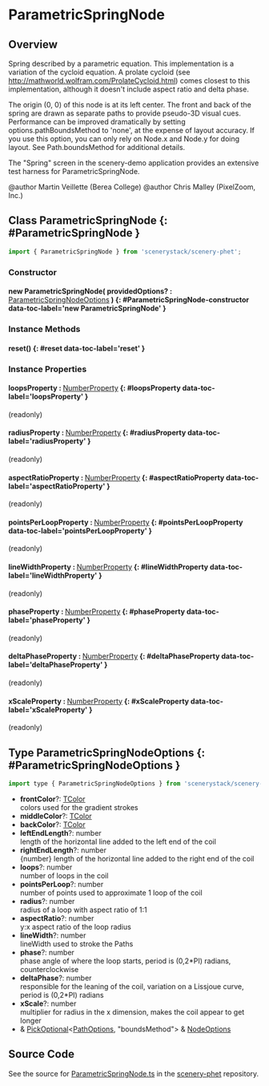 # ParametricSpringNode

## Overview

Spring described by a parametric equation. This implementation is a variation of the cycloid equation.
A prolate cycloid (see http://mathworld.wolfram.com/ProlateCycloid.html) comes closest to this implementation,
although it doesn't include aspect ratio and delta phase.

The origin (0, 0) of this node is at its left center.
The front and back of the spring are drawn as separate paths to provide pseudo-3D visual cues.
Performance can be improved dramatically by setting options.pathBoundsMethod to 'none', at
the expense of layout accuracy. If you use this option, you can only rely on Node.x and Node.y for
doing layout.  See Path.boundsMethod for additional details.

The "Spring" screen in the scenery-demo application provides an extensive test harness for ParametricSpringNode.

@author Martin Veillette (Berea College)
@author Chris Malley (PixelZoom, Inc.)

## Class ParametricSpringNode {: #ParametricSpringNode }


```js
import { ParametricSpringNode } from 'scenerystack/scenery-phet';
```
### Constructor

#### new ParametricSpringNode( providedOptions? : <span style="font-weight: 400;">[ParametricSpringNodeOptions](../scenery-phet/ParametricSpringNode.md#ParametricSpringNodeOptions)</span> ) {: #ParametricSpringNode-constructor data-toc-label='new ParametricSpringNode' }

### Instance Methods

#### reset() {: #reset data-toc-label='reset' }

### Instance Properties

#### loopsProperty : <span style="font-weight: 400;">[NumberProperty](../axon/NumberProperty.md)</span> {: #loopsProperty data-toc-label='loopsProperty' }

(readonly)

#### radiusProperty : <span style="font-weight: 400;">[NumberProperty](../axon/NumberProperty.md)</span> {: #radiusProperty data-toc-label='radiusProperty' }

(readonly)

#### aspectRatioProperty : <span style="font-weight: 400;">[NumberProperty](../axon/NumberProperty.md)</span> {: #aspectRatioProperty data-toc-label='aspectRatioProperty' }

(readonly)

#### pointsPerLoopProperty : <span style="font-weight: 400;">[NumberProperty](../axon/NumberProperty.md)</span> {: #pointsPerLoopProperty data-toc-label='pointsPerLoopProperty' }

(readonly)

#### lineWidthProperty : <span style="font-weight: 400;">[NumberProperty](../axon/NumberProperty.md)</span> {: #lineWidthProperty data-toc-label='lineWidthProperty' }

(readonly)

#### phaseProperty : <span style="font-weight: 400;">[NumberProperty](../axon/NumberProperty.md)</span> {: #phaseProperty data-toc-label='phaseProperty' }

(readonly)

#### deltaPhaseProperty : <span style="font-weight: 400;">[NumberProperty](../axon/NumberProperty.md)</span> {: #deltaPhaseProperty data-toc-label='deltaPhaseProperty' }

(readonly)

#### xScaleProperty : <span style="font-weight: 400;">[NumberProperty](../axon/NumberProperty.md)</span> {: #xScaleProperty data-toc-label='xScaleProperty' }

(readonly)



## Type ParametricSpringNodeOptions {: #ParametricSpringNodeOptions }


```js
import type { ParametricSpringNodeOptions } from 'scenerystack/scenery-phet';
```


- **frontColor**?: [TColor](../scenery/TColor.md)
<br>  colors used for the gradient strokes
- **middleColor**?: [TColor](../scenery/TColor.md)
- **backColor**?: [TColor](../scenery/TColor.md)
- **leftEndLength**?: <span style="color: hsla(calc(var(--md-hue) + 180deg),80%,40%,1);">number</span>
<br>  length of the horizontal line added to the left end of the coil
- **rightEndLength**?: <span style="color: hsla(calc(var(--md-hue) + 180deg),80%,40%,1);">number</span>
<br>  {number} length of the horizontal line added to the right end of the coil
- **loops**?: <span style="color: hsla(calc(var(--md-hue) + 180deg),80%,40%,1);">number</span>
<br>  number of loops in the coil
- **pointsPerLoop**?: <span style="color: hsla(calc(var(--md-hue) + 180deg),80%,40%,1);">number</span>
<br>  number of points used to approximate 1 loop of the coil
- **radius**?: <span style="color: hsla(calc(var(--md-hue) + 180deg),80%,40%,1);">number</span>
<br>  radius of a loop with aspect ratio of 1:1
- **aspectRatio**?: <span style="color: hsla(calc(var(--md-hue) + 180deg),80%,40%,1);">number</span>
<br>  y:x aspect ratio of the loop radius
- **lineWidth**?: <span style="color: hsla(calc(var(--md-hue) + 180deg),80%,40%,1);">number</span>
<br>  lineWidth used to stroke the Paths
- **phase**?: <span style="color: hsla(calc(var(--md-hue) + 180deg),80%,40%,1);">number</span>
<br>  phase angle of where the loop starts, period is (0,2*PI) radians, counterclockwise
- **deltaPhase**?: <span style="color: hsla(calc(var(--md-hue) + 180deg),80%,40%,1);">number</span>
<br>  responsible for the leaning of the coil, variation on a Lissjoue curve, period is (0,2*PI) radians
- **xScale**?: <span style="color: hsla(calc(var(--md-hue) + 180deg),80%,40%,1);">number</span>
<br>  multiplier for radius in the x dimension, makes the coil appear to get longer
- &amp; [PickOptional](../phet-core/PickOptional.md)&lt;[PathOptions](../scenery/Path.md#PathOptions), "boundsMethod"&gt; &amp; [NodeOptions](../scenery/Node.md#NodeOptions)




## Source Code

See the source for [ParametricSpringNode.ts](https://github.com/phetsims/scenery-phet/blob/main/js/ParametricSpringNode.ts) in the [scenery-phet](https://github.com/phetsims/scenery-phet) repository.
